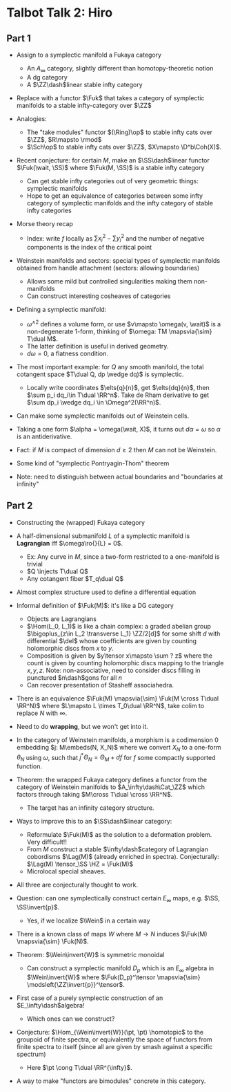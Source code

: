 # Talbot Talk 2: Hiro

## Part 1

- Assign to a symplectic manifold a Fukaya category
	- An $A_\infty$ category, slightly different than homotopy-theoretic notion
	- A dg category
	- A $\ZZ\dash$linear stable infty category
- Replace with a functor $\Fuk$ that takes a category of symplectic manifolds to a stable infty-category over $\ZZ$
- Analogies:
	- The "take modules" functor $(\Ring)\op$ to stable infty cats over $\ZZ$, $R\mapsto \rmod$
	- $\Sch\op$ to stable infty cats over $\ZZ$, $X\mapsto \D^b\Coh(X)$.
- Recent conjecture: for certain $M$, make an $\SS\dash$linear functor $\Fuk(\wait, \SS)$ where $\Fuk(M, \SS)$ is a stable infty category
	- Can get stable infty categories out of very geometric things: symplectic manifolds
	- Hope to get an equivalence of categories between some infty  category of symplectic manifolds and the infty category of stable infty categories

- Morse theory recap
	- Index: write $f$ locally as $\sum x_i^2 - \sum y_i^2$ and the number of negative components is the index of the critical point
- Weinstein manifolds and sectors: special types of symplectic manifolds obtained from handle attachment (sectors: allowing boundaries)
  - Allows some mild but controlled singularities making them non-manifolds
  - Can construct interesting cosheaves of categories
- Defining a symplectic manifold:
	- $\omega^{\wedge 2}$ defines a volume form, or use $v\mapsto \omega(v, \wait)$ is a non-degenerate 1-form, thinking of $\omega: TM \mapsvia{\sim} T\dual M$.
    - The latter definition is useful in derived geometry.
  - $d\omega = 0$, a flatness condition.
- The most important example: for $Q$ any smooth manifold, the total cotangent space $T\dual Q, dp \wedge dq)$ is symplectic.
  - Locally write coordinates $\elts{q}{n}$, get $\elts{dq}{n}$, then $\sum p_i dq_i\in T\dual \RR^n$.
    Take de Rham derivative to get $\sum dp_i \wedge dq_i \in \Omega^2(\RR^n)$.

- Can make some symplectic manifolds out of Weinstein cells.

- Taking a one form $\alpha = \omega(\wait, X)$, it turns out $d\alpha = \omega$ so $\alpha$ is an antiderivative.

- Fact: if $M$ is compact of dimension $d\geq 2$ then $M$ can not be Weinstein.

- Some kind of "symplectic Pontryagin-Thom" theorem

- Note: need to distinguish between actual boundaries and "boundaries at infinity"

## Part 2

- Constructing the (wrapped) Fukaya category
- A half-dimensional submanifold $L$ of a symplectic manifold is **Lagrangian** iff $\omega\ro{}{L} = 0$.

  - Ex: Any curve in $M$, since a two-form restricted to a one-manifold is trivial
  - $Q \injects T\dual Q$
  - Any cotangent fiber $T_q\dual Q$

- Almost complex structure used to define a differential equation

- Informal definition of $\Fuk(M)$: it's like a DG category

  - Objects are Lagrangians
  - $\Hom(L_0, L_1)$ is like a chain complex: a graded abelian group $\bigoplus_{z\in L_2 \transverse L_1} \ZZ/2[d]$ for some shift $d$ with differential $\del$ whose coefficients are given by counting holomorphic discs from $x$ to $y$.
  - Composition is given by $y\tensor x\mapsto \sum ? z$ where the count is given by counting holomorphic discs mapping to the triangle $x,y,z$.
  Note: non-associative, need to consider discs filling in punctured $n\dash$gons for all $n$
  - Can recover presentation of Stasheff associahedra.

- There is an equivalence $\Fuk(M) \mapsvia{\sim} \Fuk(M \cross T\dual \RR^N)$ where $L\mapsto L \times T_0\dual \RR^N$, take colim to replace $N$ with $\infty$.

- Need to do **wrapping**, but we won't get into it.

- In the category of Weinstein manifolds, a morphism is a codimension 0 embedding $j: M\embeds(N, X_N)$ where we convert $X_N$ to a one-form $\theta_N$ using $\omega$, such that $j^* \Theta_N = \Theta_M + df$ for $f$ some compactly supported function.

- Theorem: the wrapped Fukaya category defines a functor from the category of Weinstein manifolds to $A_\infty\dash\Cat_\ZZ$ which factors through taking $M\cross T\dual \cross \RR^N$.
  - The target has an infinity category structure.
- Ways to improve this to an $\SS\dash$linear category:
  - Reformulate $\Fuk(M)$ as the solution to a deformation problem. 
  Very difficult!!
  - From $M$ construct a stable $\infty\dash$category of Lagrangian cobordisms $\Lag(M)$ (already enriched in spectra).
  Conjecturally: $\Lag(M) \tensor_\SS \HZ = \Fuk(M)$
  - Microlocal special sheaves.

- All three are conjecturally thought to work.

- Question: can one symplectically construct certain $E_\infty$ maps, e.g. $\SS, \SS\invert{p}$.
  - Yes, if we localize $\Wein$ in a certain way

- There is a known class of maps $W$ where $M\to N$ induces $\Fuk(M) \mapsvia{\sim} \Fuk(N)$.

- Theorem: $\Wein\invert{W}$ is symmetric monoidal
  - Can construct a symplectic manifold $D_p$ which is an $E_\infty$ algebra in $\Wein\invert{W}$ where $\Fuk(D_p)^\tensor \mapsvia{\sim} \modsleft{\ZZ\invert{p}}^\tensor$.

- First case of a purely symplectic construction of an $E_\infty\dash$algebra!
  - Which ones can we construct?

- Conjecture: $\Hom_{\Wein\invert{W}}(\pt, \pt) \homotopic$ to the groupoid of finite spectra, or equivalently the space of functors from finite spectra to itself (since all are given by smash against a specific spectrum)
  - Here $\pt \cong T\dual \RR^{\infty}$.

- A way to make "functors are bimodules" concrete in this category.
